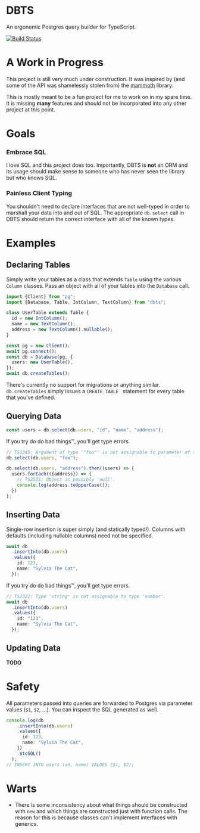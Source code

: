 # DBTS
An ergonomic Postgres query builder for TypeScript.

[![Build Status](https://travis-ci.org/travigd/dbts.svg?branch=master)](https://travis-ci.org/travigd/dbts)

# A Work in Progress
This project is still very much under construction.
It was inspired by (and some of the API was shamelessly stolen from) the [mammoth](https://github.com/Ff00ff/mammoth) library.

This is mostly meant to be a fun project for me to work on in my spare time.
It is missing **many** features and should not be incorporated into any other project at this point.

# Goals

### Embrace SQL
I love SQL and this project does too.
Importantly, DBTS is **not** an ORM and its usage should make sense to someone who has never seen the library but who knows SQL.

### Painless Client Typing
You shouldn't need to declare interfaces that are not well-typed in order to marshall your data into and out of SQL.
The appropriate `db.select` call in DBTS should return the correct interface with all of the known types.

# Examples

## Declaring Tables
Simply write your tables as a class that extends `Table` using the various `Column` classes.
Pass an object with all of your tables into the `Database` call.
```ts
import {Client} from "pg";
import {Database, Table, IntColumn, TextColumn} from "dbts";

class UserTable extends Table {
  id = new IntColumn();
  name = new TextColumn();
  address = new TextColumn().nullable();
}

const pg = new Client();
await pg.connect();
const db = Database(pg, {
  users: new UserTable(),
});
await db.createTables();
```

There's currently no support for migrations or anything similar.
`db.createTables` simply issues a `CREATE TABLE ` statement for every table that you've defined.

## Querying Data
```ts
const users = db.select(db.users, "id", "name", "address");
```

If you try do do bad things™, you'll get type errors.
```ts
// TS2345: Argument of type '"foo"' is not assignable to parameter of type '"id" | "name" | "address"
db.select(db.users, "foo");

db.select(db.users, "address").then((users) => {
  users.forEach(({address}) => {
    // TS2531: Object is possibly 'null'.
    console.log(address.toUpperCase());
  })
);
```

## Inserting Data
Single-row insertion is super simply (and statically typed!).
Columns with defaults (including nullable columns) need not be specified.
```ts
await db
  .insertInto(db.users)
  .values({
    id: 123,
    name: "Sylvia The Cat",
  });
```

If you try do do bad things™, you'll get type errors.
```ts
// TS2322: Type 'string' is not assignable to type 'number'.
await db
  .insertInto(db.users)
  .values({
    id: "123",
    name: "Sylvia The Cat",
  });
```


## Updating Data
**TODO**

# Safety
All parameters passed into queries are forwarded to Postgres via parameter values (`$1`, `$2`, ...).
You can inspect the SQL generated as well.
```ts
console.log(db
    .insertInto(db.users)
    .values({
      id: 123,
      name: "Sylvia The Cat",
    })
    .$toSQL()
  );
// INSERT INTO users (id, name) VALUES ($1, $2);
```

# Warts
* There is some inconsistency about what things should be constructed with `new` and which things are constructed just
  with function calls. The reason for this is because classes can't implement interfaces with generics.